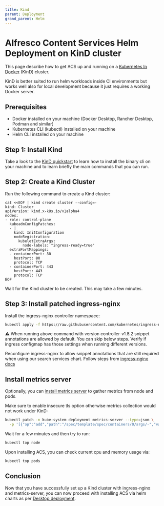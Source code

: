 ```yaml
---
title: Kind
parent: Deployment
grand_parent: Helm
---
```


# Alfresco Content Services Helm Deployment on KinD cluster

This page describe how to get ACS up and running on a [Kubernetes In
Docker](https://kind.sigs.k8s.io/) (KinD) cluster.

KinD is better suited to run helm workloads inside CI environments but works
well also for local development because it just requires a working Docker
server.

## Prerequisites

- Docker installed on your machine (Docker Desktop, Rancher Desktop, Podman and similar)
- Kubernetes CLI (kubectl) installed on your machine
- Helm CLI installed on your machine

## Step 1: Install Kind

Take a look to the [KinD
quickstart](https://kind.sigs.k8s.io/docs/user/quick-start/) to learn how to
install the binary cli on your machine and to learn briefly the main commands
that you can run.

## Step 2: Create a Kind Cluster

Run the following command to create a Kind cluster:

```shell
cat <<EOF | kind create cluster --config=-
kind: Cluster
apiVersion: kind.x-k8s.io/v1alpha4
nodes:
- role: control-plane
  kubeadmConfigPatches:
  - |
    kind: InitConfiguration
    nodeRegistration:
      kubeletExtraArgs:
        node-labels: "ingress-ready=true"
  extraPortMappings:
  - containerPort: 80
    hostPort: 80
    protocol: TCP
  - containerPort: 443
    hostPort: 443
    protocol: TCP
EOF
```

Wait for the Kind cluster to be created. This may take a few minutes.

## Step 3: Install patched ingress-nginx

Install the ingress-nginx controller namespace:

```bash
kubectl apply -f https://raw.githubusercontent.com/kubernetes/ingress-nginx/controller-v1.8.2/deploy/static/provider/kind/deploy.yaml
```

:warning: When running above command with version controller-v1.8.2 snippet
annotations are allowed by default. You can skip below steps. Verify if ingress
configmap has those settings when running different versions.

Reconfigure ingress-nginx to allow snippet annotations that are still required
when using our search services chart. Follow steps from [ingress-nginx
docs](./ingress-nginx.md#ingress-configmap-patch)

## Install metrics server

Optionally, you can [install metrics
server](https://github.com/kubernetes-sigs/metrics-server#installation) to
gather metrics from node and pods.

Make sure to enable insecure tls option otherwise metrics collection would not work under KinD:

```sh
kubectl patch -n kube-system deployment metrics-server --type=json \
  -p '[{"op":"add","path":"/spec/template/spec/containers/0/args/-","value":"--kubelet-insecure-tls"}]'
```

Wait for a few minutes and then try to run:

```sh
kubectl top node
```

Upon installing ACS, you can check current cpu and memory usage via:

```sh
kubectl top pods
```

## Conclusion

Now that you have successfully set up a Kind cluster with ingress-nginx and
metrics-server, you can now proceed with installing ACS via helm charts as per
[Desktop deployment](desktop-deployment.md#acs).
